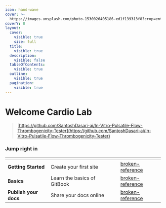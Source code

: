 ```yaml
---
icon: hand-wave
cover: >-
  https://images.unsplash.com/photo-1530026405186-ed1f139313f8?crop=entropy&cs=srgb&fm=jpg&ixid=M3wxOTcwMjR8MHwxfHNlYXJjaHw3fHxoZWFydHxlbnwwfHx8fDE3NDgxMTkxNjd8MA&ixlib=rb-4.1.0&q=85
coverY: 0
layout:
  cover:
    visible: true
    size: full
  title:
    visible: true
  description:
    visible: false
  tableOfContents:
    visible: true
  outline:
    visible: true
  pagination:
    visible: true
---
```


# Welcome Cardio Lab



> [https://github.com/SantoshDasari-ai/In-Vitro-Pulsatile-Flow-Thrombogenicity-Tester](https://github.com/SantoshDasari-ai/In-Vitro-Pulsatile-Flow-Thrombogenicity-Tester)



### Jump right in

<table data-view="cards"><thead><tr><th></th><th></th><th data-hidden data-card-cover data-type="files"></th><th data-hidden></th><th data-hidden data-card-target data-type="content-ref"></th></tr></thead><tbody><tr><td><strong>Getting Started</strong></td><td>Create your first site</td><td></td><td></td><td><a href="broken-reference/">broken-reference</a></td></tr><tr><td><strong>Basics</strong></td><td>Learn the basics of GitBook</td><td></td><td></td><td><a href="broken-reference/">broken-reference</a></td></tr><tr><td><strong>Publish your docs</strong></td><td>Share your docs online</td><td></td><td></td><td><a href="broken-reference/">broken-reference</a></td></tr></tbody></table>
